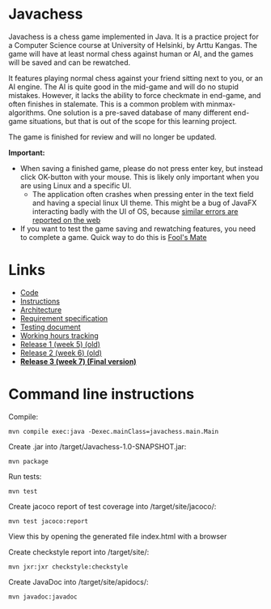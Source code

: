 # Javachess

Javachess is a chess game implemented in Java. It is a practice project for a Computer Science course at University of Helsinki, by Arttu Kangas. The game will have at least normal chess against human or AI, and the games will be saved and can be rewatched.

It features playing normal chess against your friend sitting next to you, or an AI engine. The AI is quite good in the mid-game and will do no stupid mistakes. However, it lacks the ability to force checkmate in end-game, and often finishes in stalemate. This is a common problem with minmax-algorithms. One solution is a pre-saved database of many different end-game situations, but that is out of the scope for this learning project.

The game is finished for review and will no longer be updated.

__Important:__ 
+ When saving a finished game, please do not press enter key, but instead click OK-button with your mouse. This is likely only important when you are using Linux and a specific UI.
  + The application often crashes when pressing enter in the text field and having a special linux UI theme. This might be a bug of JavaFX interacting badly with the UI of OS, because [similar errors are reported on the web](https://stackoverflow.com/questions/18512654/jvm-crashes-on-pressing-press-enter-key-in-a-textfield)
+ If you want to test the game saving and rewatching features, you need to complete a game. Quick way to do this is [Fool's Mate](https://en.wikipedia.org/wiki/Fool%27s_mate)

# Links

+ [Code](https://github.com/ShootingStar91/Javachess/blob/master/src/)
+ [Instructions](https://github.com/ShootingStar91/Javachess/blob/master/documentation/instructions.md)
+ [Architecture](https://github.com/ShootingStar91/Javachess/blob/master/documentation/architecture.md)
+ [Requirement specification](https://github.com/ShootingStar91/Javachess/blob/master/documentation/requirementspecification.md)
+ [Testing document](https://github.com/ShootingStar91/Javachess/blob/master/documentation/testingdocument.md)
+ [Working hours tracking](https://github.com/ShootingStar91/Javachess/blob/master/documentation/workinghours.md)
+ [Release 1 (week 5) (old)](https://github.com/ShootingStar91/Javachess/releases/tag/viikko5)
+ [Release 2 (week 6) (old)](https://github.com/ShootingStar91/Javachess/releases/tag/viikko6)
+ **[Release 3 (week 7) (Final version)](https://github.com/ShootingStar91/Javachess/releases/tag/viikko7)**

# Command line instructions

Compile: 
```
mvn compile exec:java -Dexec.mainClass=javachess.main.Main
```

Create .jar into /target/Javachess-1.0-SNAPSHOT.jar:
```
mvn package
```

Run tests:
```
mvn test
```

Create jacoco report of test coverage into /target/site/jacoco/:
```
mvn test jacoco:report
```

View this by opening the generated file index.html with a browser

Create checkstyle report into /target/site/:
```
mvn jxr:jxr checkstyle:checkstyle
```

Create JavaDoc into /target/site/apidocs/:
```
mvn javadoc:javadoc
```

